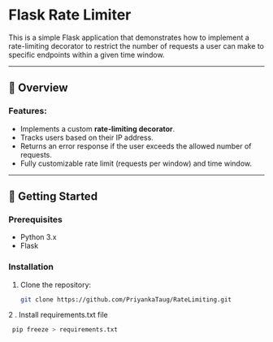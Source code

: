 # Flask Rate Limiter

This is a simple Flask application that demonstrates how to implement a rate-limiting decorator to restrict the number of requests a user can make to specific endpoints within a given time window.

---

## 📖 Overview

### Features:
- Implements a custom **rate-limiting decorator**.
- Tracks users based on their IP address.
- Returns an error response if the user exceeds the allowed number of requests.
- Fully customizable rate limit (requests per window) and time window.

---

## 🔧 Getting Started

### Prerequisites
- Python 3.x
- Flask

### Installation
1. Clone the repository:
   ```bash
   git clone https://github.com/PriyankaTaug/RateLimiting.git

2 . Install requirements.txt file
   ```bash
    pip freeze > requirements.txt


 
